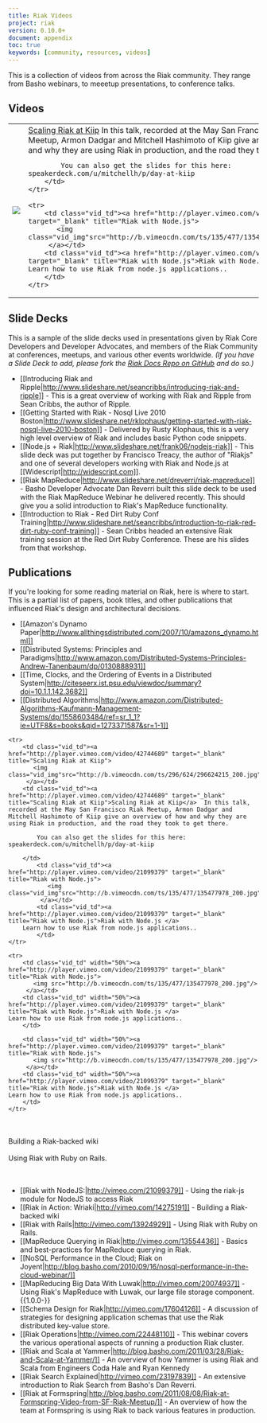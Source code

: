 ```yaml
---
title: Riak Videos
project: riak
version: 0.10.0+
document: appendix
toc: true
keywords: [community, resources, videos]
---
```


This is a collection of videos from across the Riak community. They range from Basho webinars, to meeetup presentations, to conference talks.

## Videos

<table class="vid_table">
    <tr>
        <td class="vid_td"><a href="http://player.vimeo.com/video/42744689" target="_blank" title="Scaling Riak at Kiip">
		   <img class="vid_img"src="http://b.vimeocdn.com/ts/296/624/296624215_200.jpg"/>
		 </a></td>
        <td class="vid_td"><a href="http://player.vimeo.com/video/42744689" target="_blank" title="Scaling Riak at Kiip">Scaling Riak at Kiip</a>  In this talk, recorded at the May San Francisco Riak Meetup, Armon Dadgar and Mitchell Hashimoto of Kiip give an overview of how and why they are using Riak in production, and the road they took to get there.

			You can also get the slides for this here: speakerdeck.com/u/mitchellh/p/day-at-kiip
		</td>	    
	</tr>
	
	<tr>
		<td class="vid_td"><a href="http://player.vimeo.com/video/21099379" target="_blank" title="Riak with Node.js">
		   <img class="vid_img"src="http://b.vimeocdn.com/ts/135/477/135477978_200.jpg"/>
		 </a></td>
        <td class="vid_td"><a href="http://player.vimeo.com/video/21099379" target="_blank" title="Riak with Node.js">Riak with Node.js </a>
	Learn how to use Riak from node.js applications.. 
		</td>
	</tr>
		
</table>


## Slide Decks

This is a sample of the slide decks used in presentations given by Riak Core Developers and Developer Advocates, and members of the Riak Community at conferences, meetups, and various other events worldwide. *(If you have a Slide Deck to add, please fork the [Riak Docs Repo on GitHub](https://github.com/basho/basho_docs) and do so.)*

* [[Introducing Riak and Ripple|http://www.slideshare.net/seancribbs/introducing-riak-and-ripple]] - This is a great overview of working with Riak and Ripple from Sean Cribbs, the author of Ripple.
* [[Getting Started with Riak - Nosql Live 2010 Boston|http://www.slideshare.net/rklophaus/getting-started-with-riak-nosql-live-2010-boston]] - Delivered by Rusty Klophaus, this is a very high level overview of Riak and includes basic Python code snippets.
* [[Node.js + Riak|http://www.slideshare.net/frank06/nodejs-riak]] - This slide deck was put together by Francisco Treacy, the author of "Riakjs" and one of several developers working with Riak and Node.js at [[Widescript|http://widescript.com]].
* [[Riak MapReduce|http://www.slideshare.net/dreverri/riak-mapreduce]] - Basho Developer Advocate Dan Reverri built this slide deck to be used with the Riak MapReduce Webinar he delivered recently. This should give you a solid introduction to Riak's MapReduce functionality.
* [[Introduction to Riak - Red Dirt Ruby Conf Training|http://www.slideshare.net/seancribbs/introduction-to-riak-red-dirt-ruby-conf-training]] - Sean Cribbs headed an extensive Riak training session at the Red Dirt Ruby Conference. These are his slides from that workshop.

## Publications

If you're looking for some reading material on Riak, here is where to start. This is a partial list of papers, book titles, and other publications that influenced Riak's design and architectural decisions. 

* [[Amazon's Dynamo Paper|http://www.allthingsdistributed.com/2007/10/amazons_dynamo.html]]
* [[Distributed Systems: Principles and Paradigms|http://www.amazon.com/Distributed-Systems-Principles-Andrew-Tanenbaum/dp/0130888931]]
* [[Time, Clocks, and the Ordering of Events in a Distributed System|http://citeseerx.ist.psu.edu/viewdoc/summary?doi=10.1.1.142.3682]]
* [[Distributed Algorithms|http://www.amazon.com/Distributed-Algorithms-Kaufmann-Management-Systems/dp/1558603484/ref=sr_1_1?ie=UTF8&s=books&qid=1273371587&sr=1-1]]

<table class="vid_table" style="border:0px">

    <tr>
        <td class="vid_td"><a href="http://player.vimeo.com/video/42744689" target="_blank" title="Scaling Riak at Kiip">
		   <img class="vid_img"src="http://b.vimeocdn.com/ts/296/624/296624215_200.jpg"/>
		 </a></td>
        <td class="vid_td"><a href="http://player.vimeo.com/video/42744689" target="_blank" title="Scaling Riak at Kiip">Scaling Riak at Kiip</a>  In this talk, recorded at the May San Francisco Riak Meetup, Armon Dadgar and Mitchell Hashimoto of Kiip give an overview of how and why they are using Riak in production, and the road they took to get there.

			You can also get the slides for this here: speakerdeck.com/u/mitchellh/p/day-at-kiip

		</td>
		    <td class="vid_td"><a href="http://player.vimeo.com/video/21099379" target="_blank" title="Riak with Node.js">
			   <img class="vid_img"src="http://b.vimeocdn.com/ts/135/477/135477978_200.jpg"/>
			 </a></td>
	        <td class="vid_td"><a href="http://player.vimeo.com/video/21099379" target="_blank" title="Riak with Node.js">Riak with Node.js </a>
		Learn how to use Riak from node.js applications.. 
			</td>
	</tr>
	
	<tr>
        <td class="vid_td" width="50%"><a href="http://player.vimeo.com/video/21099379" target="_blank" title="Riak with Node.js">
		   <img src="http://b.vimeocdn.com/ts/135/477/135477978_200.jpg"/>
		 </a></td>
        <td class="vid_td" width="50%"><a href="http://player.vimeo.com/video/21099379" target="_blank" title="Riak with Node.js">Riak with Node.js </a>
	Learn how to use Riak from node.js applications.. 
		</td>

        <td class="vid_td" width="50%"><a href="http://player.vimeo.com/video/21099379" target="_blank" title="Riak with Node.js">
		   <img src="http://b.vimeocdn.com/ts/135/477/135477978_200.jpg"/>
		 </a></td>
        <td class="vid_td" width="50%"><a href="http://player.vimeo.com/video/21099379" target="_blank" title="Riak with Node.js">Riak with Node.js </a>
	Learn how to use Riak from node.js applications.. 
		</td>
	</tr>
</table>


<br/>

<div style="display:none" class="iframe-video" id="http://player.vimeo.com/video/14275191"></div>
Building a Riak-backed wiki
<br></br>
<div style="display:none" class="iframe-video" id="http://player.vimeo.com/video/13924929"></div>
Using Riak with Ruby on Rails.
<br></br>
<div style="display:none" class="iframe-video" id="http://player.vimeo.com/video/13554436"></div>
<div style="display:none" class="iframe-video" id="http://player.vimeo.com/video/42421349"></div>
<div style="display:none" class="iframe-video" id="http://player.vimeo.com/video/42421349"></div>
<div style="display:none" class="iframe-video" id="http://player.vimeo.com/video/42421349"></div>
<div style="display:none" class="iframe-video" id="http://player.vimeo.com/video/42421349"></div>
<div style="display:none" class="iframe-video" id="http://player.vimeo.com/video/42421349"></div>


<br/>


* [[Riak with NodeJS:|http://vimeo.com/21099379]] - Using the riak-js module for NodeJS to access Riak
* [[Riak in Action: Wriaki|http://vimeo.com/14275191]] - Building a Riak-backed wiki
* [[Riak with Rails|http://vimeo.com/13924929]] - Using Riak with Ruby on Rails.
* [[MapReduce Querying in Riak|http://vimeo.com/13554436]] - Basics and best-practices for MapReduce querying in Riak.
* [[NoSQL Performance in the Cloud; Riak on Joyent|http://blog.basho.com/2010/09/16/nosql-performance-in-the-cloud-webinar/]]
* [[MapReducing Big Data With Luwak|http://vimeo.com/20074937]] - Using Riak's MapReduce with Luwak, our large file storage component. {{1.0.0-}}
* [[Schema Design for Riak|http://vimeo.com/17604126]] - A discussion of strategies for designing application schemas that use the Riak distributed key-value store.
* [[Riak Operations|http://vimeo.com/22448110]] - This webinar covers the various operational aspects of running a production Riak cluster.
* [[Riak and Scala at Yammer|http://blog.basho.com/2011/03/28/Riak-and-Scala-at-Yammer/]] - An overview of how Yammer is using Riak and Scala from Engineers Coda Hale and Ryan Kennedy
* [[Riak Search Explained|http://vimeo.com/23197839]] - An extensive introduction to Riak Search from Basho's Dan Reverri.
* [[Riak at Formspring|http://blog.basho.com/2011/08/08/Riak-at-Formspring-Video-from-SF-Riak-Meetup/]] - An overview of how the team at Formspring is using Riak to back various features in production. 

